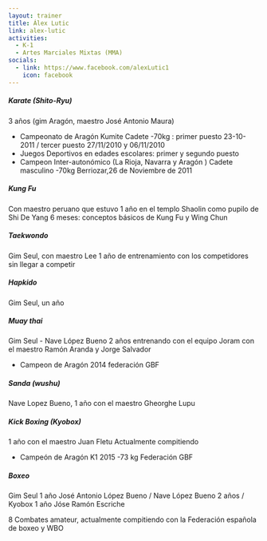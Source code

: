 ```yaml
---
layout: trainer
title: Álex Lutic
link: alex-lutic
activities:
  - K-1
  - Artes Marciales Mixtas (MMA)
socials:
  - link: https://www.facebook.com/alexLutic1
    icon: facebook
---
```

<h5>Karate (Shito-Ryu)</h5>
<p>3 años (gim Aragón, maestro José Antonio Maura)</p>
<ul>
  <li>Campeonato de Aragón Kumite Cadete -70kg : primer puesto 23-10-2011 / tercer puesto 27/11/2010 y 06/11/2010</li>
  <li>Juegos Deportivos en edades escolares: primer y segundo puesto</li>
  <li>Campeon Inter-autonómico (La Rioja, Navarra y Aragón ) Cadete masculino -70kg Berriozar,26 de Noviembre de 2011</li>
</ul>

<h5>Kung Fu</h5>
<p>Con maestro peruano que estuvo 1 año en el templo Shaolin como pupilo de Shi De Yang
6 meses: conceptos básicos de Kung Fu y Wing Chun</p>

<h5>Taekwondo</h5>
<p>Gim Seul, con maestro Lee
1 año de entrenamiento con los competidores sin llegar a competir</p>

<h5>Hapkido</h5>
<p>Gim Seul, un año</p>

<h5>Muay thai</h5>
<p>Gim Seul - Nave López Bueno
2 años entrenando con el equipo Joram con el maestro Ramón Aranda y Jorge Salvador</p>
<ul>
  <li>Campeon de Aragón 2014 federación GBF</li>
</ul>

<h5>Sanda (wushu)</h5>
<p>Nave Lopez Bueno, 1 año con el maestro Gheorghe Lupu</p>

<h5>Kick Boxing (Kyobox)</h5>
<p>1 año con el maestro Juan Fletu
Actualmente compitiendo</p>

<ul>
  <li>Campeón de Aragón K1  2015 -73 kg Federación GBF</li>
</ul>

<h5>Boxeo</h5>
<p>Gim Seul
1 año José Antonio López Bueno / Nave López Bueno
2 años / Kyobox
1 año Jóse Ramón Escriche</p>

<p>8 Combates amateur, actualmente compitiendo con la Federación española de boxeo
y WBO</p>
